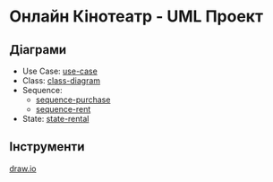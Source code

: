 # Онлайн Кінотеатр - UML Проект

## Діаграми
- Use Case: [use-case](https://github.com/qmarr/hillel-cpp-course/blob/main/homework06/diagrams/use-case.png)
- Class: [class-diagram](https://github.com/qmarr/hillel-cpp-course/blob/main/homework06/diagrams/class-diagram.png)
- Sequence:
	- [sequence-purchase](https://github.com/qmarr/hillel-cpp-course/blob/main/homework06/diagrams/sequence-purchase.png)
	- [sequence-rent](https://github.com/qmarr/hillel-cpp-course/blob/main/homework06/diagrams/sequence-rent.png)
- State: [state-rental](https://github.com/qmarr/hillel-cpp-course/blob/main/homework06/diagrams/state-rental.png)

## Інструменти

[draw.io](https://app.diagrams.net/)